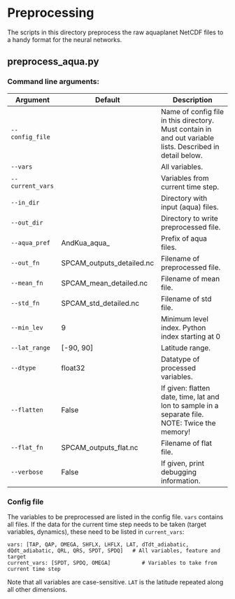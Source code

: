 # Preprocessing

The scripts in this directory preprocess the raw aquaplanet NetCDF files to a handy format for the neural networks.

## preprocess_aqua.py

### Command line arguments:

| Argument | Default | Description |
|----------|---------|-------------|
|`--config_file`| | Name of config file in this directory. Must contain in and out variable lists. Described in detail below. |
|`--vars`| | All variables. |
| `--current_vars` | | Variables from current time step. |
| `--in_dir` | | Directory with input (aqua) files. |
| `--out_dir` | | Directory to write preprocessed file. |
| `--aqua_pref` | AndKua_aqua_ | Prefix of aqua files. |
| `--out_fn` | SPCAM_outputs_detailed.nc | Filename of preprocessed file. |
| `--mean_fn` | SPCAM_mean_detailed.nc | Filename of mean file. |
| `--std_fn` | SPCAM_std_detailed.nc | Filename of std file. |
| `--min_lev` | 9 | Minimum level index. Python index starting at 0 |
| `--lat_range` | [-90, 90] | Latitude range. |
| `--dtype` | float32 | Datatype of processed variables. |
| `--flatten` | False | If given: flatten date, time, lat and lon to sample in a separate file. NOTE: Twice the memory! |
| `--flat_fn` | SPCAM_outputs_flat.nc | Filename of flat file. |
| `--verbose` | False | If given, print debugging information. |

### Config file

The variables to be preprocessed are listed in the config file. `vars` contains all files. If the data for the current time step needs to be taken (target variables, dynamics), these need to be listed in `current_vars`:

```
vars: [TAP, QAP, OMEGA, SHFLX, LHFLX, LAT, dTdt_adiabatic, dQdt_adiabatic, QRL, QRS, SPDT, SPDQ]   # All variables, feature and target
current_vars: [SPDT, SPDQ, OMEGA]          # Variables to take from current time step
```

Note that all variables are case-sensitive. `LAT` is the latitude repeated along all other dimensions.

